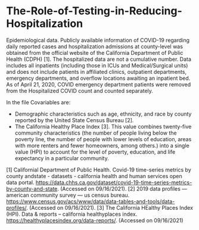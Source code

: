# The-Role-of-Testing-in-Reducing-Hospitalization

 Epidemiological data.  Publicly available information of COVID-19 regarding daily reported cases and hospitalization  admissions at county-level was obtained from the official website of the California Department of Public Health (CDPH) [1]. The hospitalized data are not a cumulative number. Data includes all inpatients (including those in ICUs and Medical/Surgical units) and does not include patients in affiliated clinics, outpatient departments, emergency departments, and overflow locations awaiting an inpatient bed. As of April 21, 2020, COVID emergency department patients were removed from the Hospitalized COVID count and counted separately.
 
In the file Covariables are:
- Demographic characteristics such as age, ethnicity, and race by county reported by the United State Census Bureau [2].
- The California Healthy Place Index [3]. This value combines twenty-five community characteristics  (the number of people living below the poverty line, the number of people with lower levels of education, areas with more renters and fewer homeowners, among others.) into a single value (HPI) to account for the level of poverty, education, and life expectancy in a particular community. 

[1] Californial Department of Public Health.  Covid-19 time-series metrics by county andstate - datasets - california health and human services open data portal. https://data.chhs.ca.gov/dataset/covid-19-time-series-metrics-by-county-and-state. (Accessed on 09/16/2021).
[2] 2019 data profiles — american community survey — us census bureau. https://www.census.gov/acs/www/data/data-tables-and-tools/data-profiles/. (Accessed on 09/16/2021).
[3] The  California  HEalthy  Places  Index  (HPI). Data  &  reports – california  healthyplaces index. https://healthyplacesindex.org/data-reports/. (Accessed  on 09/16/2021)
